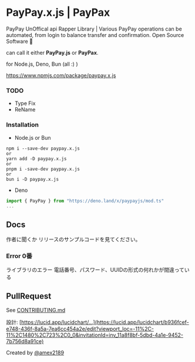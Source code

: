 # PayPay.x.js | PayPax
PayPay UnOffical api Rapper Library | Various PayPay operations can be automated, from login to balance transfer and confirmation.
Open Source Software 🎁

can call it either **PayPay.js** or **PayPax**.

for Node.js, Deno, Bun (all :) )

https://www.npmjs.com/package/paypay.x.js

### TODO
- Type Fix
- ReName

### Installation

- Node.js or Bun
```shell
npm i --save-dev paypay.x.js
or
yarn add -D paypay.x.js
or
pnpm i -save-dev paypay.x.js
or
bun i -D paypay.x.js
```

- Deno
```typescript
import { PayPay } from "https://deno.land/x/paypayjs/mod.ts"
...
```

## Docs
作者に聞くか
リリースのサンプルコードを見てください。

### Error 0番
ライブラリのエラー
電話番号、パスワード、UUIDの形式の何れかが間違っている

## PullRequest
See [CONTRIBUTING.md](./CONTRIBUTING.md)

設計: [https://lucid.app/lucidchart/...](https://lucid.app/lucidchart/b936fcef-e748-436f-8a5a-7ea6cc454a2e/edit?viewport_loc=-11%2C-11%2C1480%2C723%2C0_0&invitationId=inv_11a8f8bf-5dbd-4a1e-9452-7b756d8a91ce)

Created by [@amex2189](https://ame-x.net)
